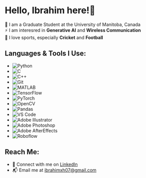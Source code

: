 # Hello, Ibrahim here!👋

📖 I am a Graduate Student at the University of Manitoba, Canada  
⚡ I am interesred in **Generative AI** and **Wireless Communication**  
🏀 I love sports, especially **Cricket** and **Football**  

## Languages & Tools I Use:
- ![Python](https://img.shields.io/badge/python-3.9-blue)
- ![C](https://img.shields.io/badge/C-2.0-00599C)
- ![C++](https://img.shields.io/badge/C%2B%2B-17-blue)
- ![Git](https://img.shields.io/badge/Git-2.34.1-f34e5e)
- ![MATLAB](https://img.shields.io/badge/MATLAB-2021a-blue)
- ![TensorFlow](https://img.shields.io/badge/TensorFlow-v2.7-orange)
- ![PyTorch](https://img.shields.io/badge/PyTorch-v1.10-orange)
- ![OpenCV](https://img.shields.io/badge/OpenCV-v4.5.3-blue)
- ![Pandas](https://img.shields.io/badge/Pandas-v1.3.3-blue)
- ![VS Code](https://img.shields.io/badge/VS%20Code-1.60-blue)
- ![Adobe Illustrator](https://img.shields.io/badge/Adobe%20Illustrator-CS6-orange)
- ![Adobe Photoshop](https://img.shields.io/badge/Adobe%20Photoshop-2021-blue)
- ![Adobe AfterEffects](https://img.shields.io/badge/Adobe%20AfterEffects-2021-blue)
- ![Roboflow](https://img.shields.io/badge/Roboflow-1.0-green)

## Reach Me:
- 💬 Connect with me on [LinkedIn](https://www.linkedin.com/in/muhammad-ibrahim-9889431bb/)
- 📬 Email me at [ibrahimxh07@gmail.com](mailto:ibrahimxh07@gmail.com)
